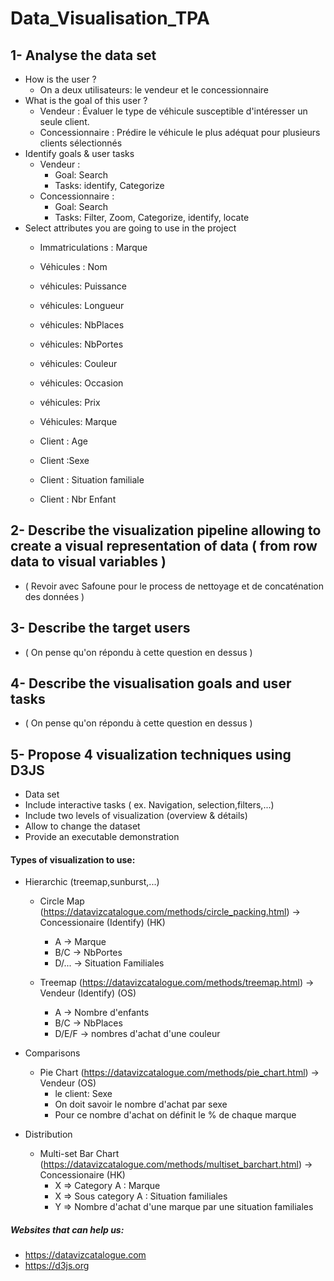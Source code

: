 # Data_Visualisation_TPA

## 1- Analyse the data set

* How is the user ?
    * On a deux utilisateurs: le vendeur et le concessionnaire
* What is the goal of this user ?
    * Vendeur : Évaluer le type de véhicule susceptible d'intéresser un seule client.
    * Concessionnaire : Prédire le véhicule le plus adéquat pour plusieurs clients sélectionnés
* Identify goals & user tasks
    * Vendeur :
        * Goal: Search
        * Tasks: identify, Categorize
    * Concessionnaire :
        * Goal: Search
        * Tasks: Filter, Zoom, Categorize, identify, locate
* Select attributes you are going to use in the project
    * Immatriculations : Marque
  
    * Véhicules : Nom
    * véhicules: Puissance 
    * véhicules: Longueur 
    * véhicules: NbPlaces
    * véhicules: NbPortes 
    * véhicules: Couleur 
    * véhicules: Occasion 
    * véhicules: Prix
    * Véhicules: Marque
  
    * Client : Age
    * Client :Sexe
    * Client : Situation familiale 
    * Client : Nbr Enfant
    
## 2- Describe the visualization pipeline allowing to create a visual representation of data ( from  row data to visual variables )
* ( Revoir avec Safoune pour le process de nettoyage et de concaténation des données )

## 3- Describe the target users
* ( On pense qu'on répondu à cette question en dessus )

## 4- Describe the visualisation goals and user tasks
* ( On pense qu'on répondu à cette question en dessus )


## 5- Propose 4 visualization techniques using D3JS

* Data set
* Include interactive tasks ( ex. Navigation, selection,filters,...)
* Include two levels of visualization (overview & détails)
* Allow to change the dataset
* Provide an executable demonstration

#### Types of visualization to use:

* Hierarchic (treemap,sunburst,...) 
    * Circle Map (https://datavizcatalogue.com/methods/circle_packing.html) -> Concessionaire (Identify) (HK)
      * A -> Marque
      * B/C -> NbPortes
      * D/... -> Situation Familiales

    * Treemap (https://datavizcatalogue.com/methods/treemap.html) -> Vendeur (Identify) (OS)
      * A -> Nombre d'enfants
      * B/C -> NbPlaces
      * D/E/F -> nombres d'achat d'une couleur

* Comparisons 
  * Pie Chart (https://datavizcatalogue.com/methods/pie_chart.html) -> Vendeur (OS)
    * le client: Sexe
    * On doit savoir le nombre d'achat par sexe
    * Pour ce nombre d'achat on définit le % de chaque marque

* Distribution
  * Multi-set Bar Chart (https://datavizcatalogue.com/methods/multiset_barchart.html) -> Concessionaire (HK)
    * X => Category A : Marque
    * X => Sous category A : Situation familiales
    * Y => Nombre d'achat d'une marque par une situation familiales

##### Websites that can help us:

* https://datavizcatalogue.com
* https://d3js.org